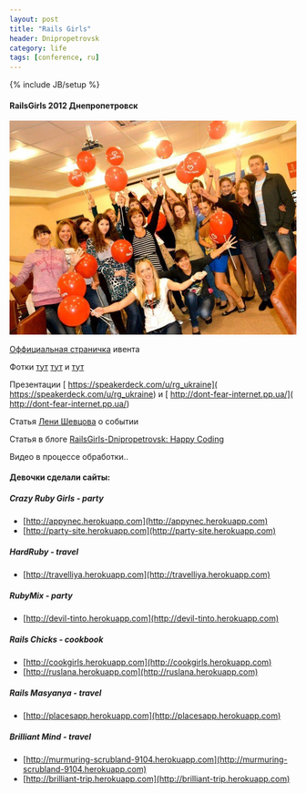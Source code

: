 ```yaml
---
layout: post
title: "Rails Girls"
header: Dnipropetrovsk
category: life
tags: [conference, ru]
---
```

{% include JB/setup %}



#### RailsGirls 2012 Днепропетровск

![RailsGirls 2012 Днепропетровск](/images/life/railsgirls.jpg "RailsGirls 2012 Днепропетровск")

[Оффициальная страничка](http://railsgirls.com/dnipropetrovsk) ивента

Фотки [тут](http://www.facebook.com/media/set/?set=a.195389347262361.48964.163129323821697&type=3) [тут](http://www.facebook.com/media/set/?set=a.195392280595401.48965.163129323821697&type=3) и [тут](https://plus.google.com/photos/108854724146968003782/albums/5796468822708486961)

Презентации [ https://speakerdeck.com/u/rg_ukraine]( https://speakerdeck.com/u/rg_ukraine) и [ http://dont-fear-internet.pp.ua/]( http://dont-fear-internet.pp.ua/)

Статья [Лени Шевцова](http://leonid.shevtsov.me/ru/railsgirls-2012-post-mortem) о событии

Статья в блоге [RailsGirls-Dnipropetrovsk: Happy Сoding](http://blog.railsgirls.com/post/33651656873/railsgirls-dnipropetrovsk-happy-coding)


Видео в процессе обработки..





#### Девочки сделали сайты:

##### Crazy Ruby Girls - party
* [http://appynec.herokuapp.com](http://appynec.herokuapp.com)
* [http://party-site.herokuapp.com](http://party-site.herokuapp.com)

##### HardRuby - travel
* [http://travelliya.herokuapp.com](http://travelliya.herokuapp.com)

##### RubyMix - party
* [http://devil-tinto.herokuapp.com](http://devil-tinto.herokuapp.com)

##### Rails Chicks - cookbook
* [http://cookgirls.herokuapp.com](http://cookgirls.herokuapp.com)
* [http://ruslana.herokuapp.com](http://ruslana.herokuapp.com)

##### Rails Masyanya - travel
* [http://placesapp.herokuapp.com](http://placesapp.herokuapp.com)

##### Brilliant Mind - travel
* [http://murmuring-scrubland-9104.herokuapp.com](http://murmuring-scrubland-9104.herokuapp.com)
* [http://brilliant-trip.herokuapp.com](http://brilliant-trip.herokuapp.com)
